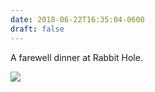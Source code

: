 ```yaml
---
date: 2018-06-22T16:35:04-0600
draft: false
---
```


A farewell dinner at Rabbit Hole.

![](/images/2018/81eb88b8da.jpg)

